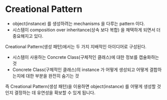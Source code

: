 # Creational Pattern

- object(instance) 를 생성하려는 mechanisms 을 다루는 pattern 이다.
- 시스템이 composition over inheritance(상속 보다 복합) 을 채택하게 되면서 더 중요해지고 있다.

Creational Pattern(생성 패턴)에서는 두 가지 지배적인 아이디어로 구성된다.

- 시스템이 사용하는 Concrete Class(구체적인 클래스)에 대한 정보를 캡슐화하는 것
- Concrete Class(구체적인 클래스)의 instance 가 어떻게 생성되고 어떻게 결합하는지에 대한 부분을 완전히 숨기는 것

즉 Creational Pattern(생성 패턴)을 이용하면 object(instance) 를 어떻게 생성할 것인지 결정하는 데 유연성을 확보할 수 있게 됩니다.
